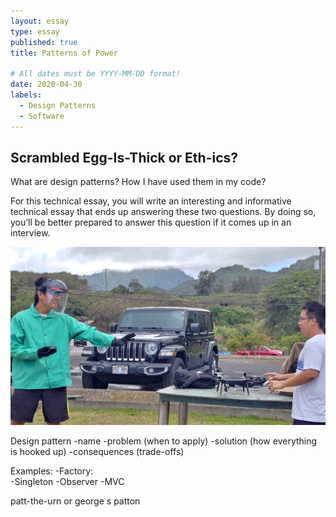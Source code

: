 ```yaml
---
layout: essay
type: essay
published: true
title: Patterns of Power

# All dates must be YYYY-MM-DD format!
date: 2020-04-30
labels:
  - Design Patterns
  - Software
---
```


## Scrambled Egg-Is-Thick or Eth-ics?
What are design patterns?
How I have used them in my code?

For this technical essay, you will write an interesting and informative technical essay that ends up answering these two questions. By doing so, you’ll be better prepared to answer this question if it comes up in an interview.

<img class="ui large centered rounded image" src="../images/ethics-droneSafety-cropped.jpg">

Design pattern
-name
-problem (when to apply)
-solution (how everything is hooked up)
-consequences (trade-offs)

Examples:
-Factory:  
-Singleton
-Observer
-MVC

patt-the-urn
or george s patton

